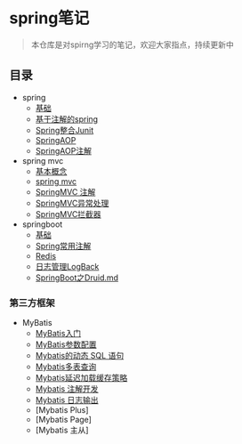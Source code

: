 # spring笔记
> 本仓库是对spirng学习的笔记，欢迎大家指点，持续更新中
## 目录
- spring
  - [基础](/notes/spring/spring.md)
  - [基于注解的spring](/notes/spring/springIOC注解.md)
  - [Spring整合Junit](/notes/spring/Spring整合Junit.md)
  - [SpringAOP](/notes/spring/SpringAOP.md)
  - [SpringAOP注解](/notes/spring/SpringAOP注解.md)
- spring mvc
  - [基本概念](/notes/springmvc/基本概念.md)
  - [spring mvc](/notes/springmvc/springmvc.md)
  - [SpringMVC 注解](/notes/springmvc/SpringMVC注解.md)
  - [SpringMVC异常处理](/notes/springmvc/SpringMVC异常处理.md)
  - [SpringMVC拦截器](/notes/springmvc/SpringMVC拦截器.md)
- springboot
  - [基础](/notes/springboot/SpringBoot基础.md)
  - [Spring常用注解](/notes/springboot/Spring常用注解.md)
  - [Redis](/notes/springboot/Redis.md)
  - [日志管理LogBack](/notes/springboot/SpringBoot的日志详解.md)
  - [SpringBoot之Druid.md](/notes/springboot/SpringBoot之Druid.md)
### 第三方框架
- MyBatis
  - [MyBatis入门](/notes/MyBatis/MyBatis入门.md)
  - [MyBatis参数配置](/notes/MyBatis/MyBatis参数配置.md)
  - [Mybatis的动态 SQL 语句](/notes/MyBatis/Mybatis的动态SQL语句.md)
  - [Mybatis多表查询](/notes/MyBatis/Mybatis多表查询.md)
  - [Mybatis延迟加载缓存策略](/notes/MyBatis/Mybatis延迟加载策略.md)
  - [Mybatis 注解开发](/notes/MyBatis/Mybatis注解开发.md)
  - [Mybatis 日志输出](/notes/MyBatis/Mybatis日志输出.md)
  - [Mybatis Plus]
  - [Mybatis Page]
  - [Mybatis 主从]